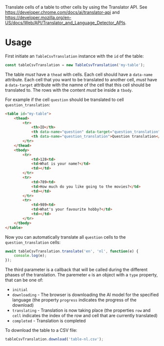 Translate cells of a table to other cells by using the Translator API. See https://developer.chrome.com/docs/ai/translator-api and https://developer.mozilla.org/en-US/docs/Web/API/Translator_and_Language_Detector_APIs.

# Usage

First initiate an `TableCsvTranslation` instance with the `id` of the table:

```js
const tableCsvTranslation = new TableCsvTranslation('my-table');
```

The table *must* have a `thead` with cells. Each cell should have a `data-name` attribute. Each cell that you want to be translated to another cell, *must* have a `data-target` attribute with the namne of the cell that this cell should be translated to. The rows with the content *must* be inside a `tbody`.

For example if the cell `question` should be translated to cell `question_translation`:

```html
<table id="my-table">
    <thead>
        <tr>
            <th>ID</th>
            <th data-name="question" data-target="question_translation">Question</th>
            <th data-name="question_translation">Question translation</th>
        </tr>
    </thead>
    <tbody>
        <tr>
            <td>128<td>
            <td>What is your name?</td>
            <td></td>
        </tr>
        <tr>
            <td>789<td>
            <td>How much do you like going to the movies?</td>
            <td></td>
        </tr>
        <tr>
            <td>989<td>
            <td>What's your favourite hobby?</td>
            <td></td>
        </tr>
    </tbody>
</table>
```

Now you can automatically translate all `question` cells to the `question_translation` cells:

```js
await tableCsvTranslation.translate('en', 'nl', function(e) {
    console.log(e);
});
```

The third parameter is a callback that will be called during the different phases of the translation. The paremeter `e` is an object with a `type` property, that can be one of:

- `initial`
- `downloading` - The browser is downloading the AI model for the specified language (the property `progress` indicates the progress of the download)
- `translating` - Translation is now taking place (the properties `row` and `cell` indicates the index of the row and cell that are currently translated)
- `completed` - Translation is completed

To download the table to a CSV file:

```js
tableCsvTranslation.download('table-nl.csv');
```